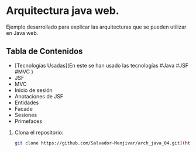 # Arquitectura java web. 

Ejemplo desarrollado para explicar las arquitecturas que se pueden utilizar en Java web. 


## Tabla de Contenidos

- [Tecnologías Usadas](En este se han usado las tecnologías #Java #JSF #MVC )
- JSF
- MVC
- Inicio de sesión
- Anotaciones de JSF
- Entidades
- Facade
- Sesiones
- Primefaces  


1. Clona el repositorio:
   ```bash
   git clone https://github.com/Salvador-Menjivar/arch_java_04.git](https://github.com/Salvador-Menjivar/arch_java_web_jsf.git
